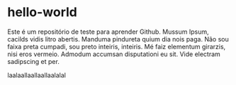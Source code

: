 # hello-world
Este é um repositório de teste para aprender Github.
Mussum Ipsum, cacilds vidis litro abertis. Manduma pindureta quium dia nois paga. Não sou faixa preta cumpadi, sou preto inteiris, inteiris. Mé faiz elementum girarzis, nisi eros vermeio. Admodum accumsan disputationi eu sit. Vide electram sadipscing et per.

laalaallaallaallaalalal